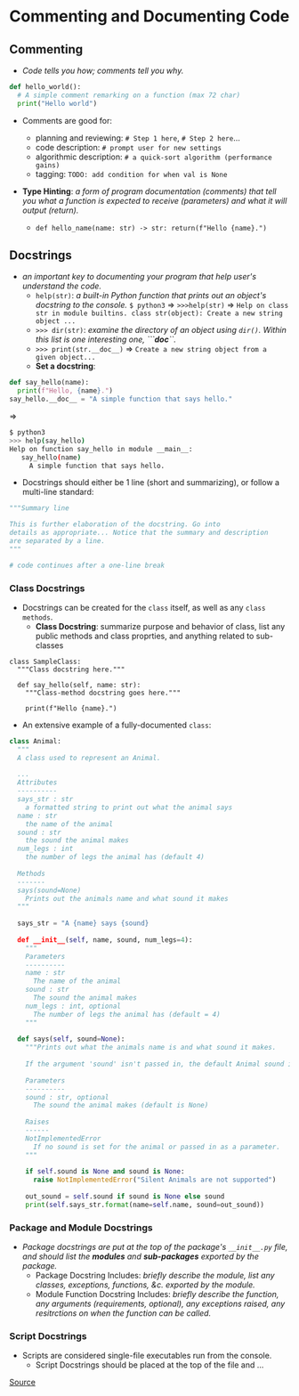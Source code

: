 # Commenting and Documenting Code

## Commenting
- *Code tells you how; comments tell you why.*
```python
def hello_world():
  # A simple comment remarking on a function (max 72 char)
  print("Hello world")
```  
- Comments are good for:
  - planning and reviewing: ```# Step 1 here```, ```# Step 2 here```...
  - code description: ```# prompt user for new settings```
  - algorithmic description: ```# a quick-sort algorithm (performance gains)```
  - tagging: ```TODO: add condition for when val is None```
  

- **Type Hinting**: *a form of program documentation (comments) that tell you what a function is expected to receive (parameters) and what it will output (return).*
  - ```def hello_name(name: str) -> str: return(f"Hello {name}.")```
  
## Docstrings 
- *an important key to documenting your program that help user's understand the code.*
  - ```help(str)```: *a built-in Python function that prints out an object's docstring to the console.* ```$ python3``` => ```>>>help(str)``` => ```Help on class str in module builtins. class str(object): Create a new string object ...```
  - ```>>> dir(str)```: *examine the directory of an object using ```dir()```. Within this list is one interesting one, ```__doc__``.*
  - ```>>> print(str.__doc__)``` => ```Create a new string object from a given object...```
  - **Set a docstring**:
```python
def say_hello(name):
  print(f"Hello, {name}.")
say_hello.__doc__ = "A simple function that says hello."
```
=>
```bash
$ python3
>>> help(say_hello)
Help on function say_hello in module __main__:
   say_hello(name)
     A simple function that says hello.
```
- Docstrings should either be 1 line (short and summarizing), or follow a multi-line standard:
```python
"""Summary line

This is further elaboration of the docstring. Go into
details as appropriate... Notice that the summary and description
are separated by a line.
"""

# code continues after a one-line break
```


### Class Docstrings
- Docstrings can be created for the ```class``` itself, as well as any ```class methods```.
  - **Class Docstring**: summarize purpose and behavior of class, list any public methods and class proprties, and anything related to sub-classes
```pytohn
class SampleClass:
  """Class docstring here."""
  
  def say_hello(self, name: str):
    """Class-method docstring goes here."""
    
    print(f"Hello {name}.")
```
- An extensive example of a fully-documented ```class```:
```python
class Animal:
  """
  A class used to represent an Animal.
  
  ...
  Attributes
  ----------
  says_str : str
    a formatted string to print out what the animal says
  name : str
    the name of the animal
  sound : str
    the sound the animal makes
  num_legs : int
    the number of legs the animal has (default 4)
  
  Methods
  -------
  says(sound=None)
    Prints out the animals name and what sound it makes
  """
  
  says_str = "A {name} says {sound}
  
  def __init__(self, name, sound, num_legs=4):
    """
    Parameters 
    ----------
    name : str
      The name of the animal
    sound : str
      The sound the animal makes
    num_legs : int, optional
      The number of legs the animal has (default = 4)
    """
    
  def says(self, sound=None):
    """Prints out what the animals name is and what sound it makes.
    
    If the argument 'sound' isn't passed in, the default Animal sound is used
    
    Parameters 
    ----------
    sound : str, optional
      The sound the animal makes (default is None)
    
    Raises
    ------
    NotImplementedError
      If no sound is set for the animal or passed in as a parameter.
    """
    
    if self.sound is None and sound is None:
      raise NotImplementedError("Silent Animals are not supported")
    
    out_sound = self.sound if sound is None else sound
    print(self.says_str.format(name=self.name, sound=out_sound))
````



### Package and Module Docstrings
- *Package docstrings are put at the top of the package's ```__init__.py``` file, and should list the __modules__ and __sub-packages__ exported by the package.*
  - Package Docstring Includes: *briefly describe the module, list any classes, exceptions, functions, &c. exported by the module.*
  - Module Function Docstring Includes: *briefly describe the function, any arguments (requirements, optional), any exceptions raised, any resitrctions on when the function can be called.*
  
### Script Docstrings
- Scripts are considered single-file executables run from the console.
  - Script Docstrings should be placed at the top of the file and ...











[Source](https://realpython.com/documenting-python-code/#why-documenting-your-code-is-so-important)
